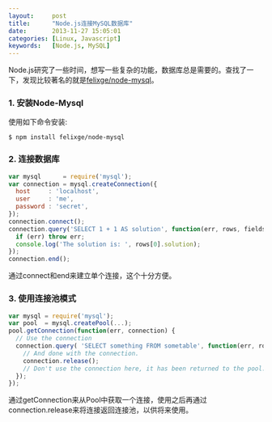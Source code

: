 ```yaml
---
layout:     post
title:      "Node.js连接MySQL数据库"
date:       2013-11-27 15:05:01
categories: [Linux, Javascript]
keywords:   [Node.js, MySQL]
---
```


Node.js研究了一些时间，想写一些复杂的功能，数据库总是需要的。查找了一下，发现比较著名的就是[felixge/node-mysql](https://github.com/felixge/node-mysql)。
<!--more-->

### 1. 安装Node-Mysql

使用如下命令安装:

```shell
$ npm install felixge/node-mysql
```

### 2. 连接数据库

```javascript
var mysql      = require('mysql');
var connection = mysql.createConnection({
  host     : 'localhost',
  user     : 'me',
  password : 'secret',
});
connection.connect();
connection.query('SELECT 1 + 1 AS solution', function(err, rows, fields) {
  if (err) throw err;
  console.log('The solution is: ', rows[0].solution);
});
connection.end();
```

通过connect和end来建立单个连接，这个十分方便。

### 3. 使用连接池模式

```javascript
var mysql = require('mysql');
var pool  = mysql.createPool(...);
pool.getConnection(function(err, connection) {
  // Use the connection
  connection.query( 'SELECT something FROM sometable', function(err, rows) {
    // And done with the connection.
    connection.release();
    // Don't use the connection here, it has been returned to the pool.
  });
});
```

通过getConnection来从Pool中获取一个连接，使用之后再通过 connection.release来将连接返回连接池，以供将来使用。
